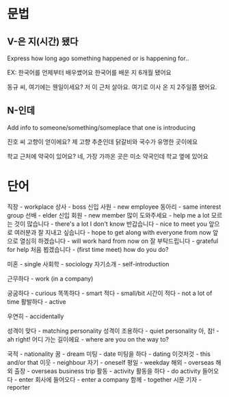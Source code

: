 # 문법
## V-은 지(시간) 됐다
Express how long ago something happened or is happening for..

EX:
한국어를 언제부터 배우쎴어요
한국어를 배운 지 6개월 됐어요

동규 씨, 여기에는 웬일이세요?
저 이 근처 살아요. 여기로 이사 온 지 2주일쯤 됐어요.

## N-인데
Add info to someone/something/someplace that one is introducing

진호 씨 고향이 얻이에요?
제 고향 추춘인데 닭갈비와 국수가 유명한 곳이에요

학교 근처에 약국이 있어요?
네, 가장 가까온 곳은 미소 약국인데 학교 옆에 있어요

# 단어
직장 - workplace
상사 - boss
신입 사원 - new employee
동아리 - same interest group
선배 - elder
신입 회원 - new member
많이 도와주세요 - help me a lot
모르는 것이 많습니다 - there's a lot I don't know
반갑습니다 - nice to meet you
앞으로 여러분과 잘 지내고 싶습니다 - hope to get along with everyone from now
앞으로 열심히 하겠습니다 - will work hard from now on
잘 부탁드립니다 - grateful for help
처음 뵙겠습니다 - (first time meet) how do you do?

미혼 - single
사회학 - sociology
자기소개 - self-introduction

근무하다 - work (in a company)

궁굼하다 - curious
똑똑하다 - smart
적다 - small/bit
시간이 적다 - not a lot of time
활발하다 - active

우연히 - accidentally

성격이 맞다 - matching personality
성격이 조용하다 - quiet personality
아, 참! - ah right!
어디 가는 길이에요 - where are you on the way to?

국적 - nationality
꿈 - dream
미팅 - date
미팅을 하다 - dating
이것저것 - this and/or that
이웃 - neighbour
자기 - oneself
평일 - weekday
해외 - overseas
해외 출장 - overseas business trip
활동 - activity
활동을 하다 - do activity
들어오다 - enter
회사에 들어오다 - enter a company
함께 - together
시문 기자 - reporter
